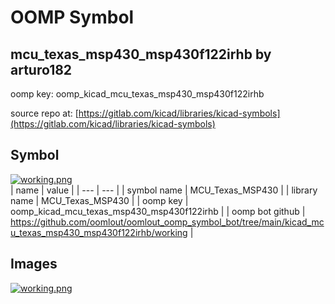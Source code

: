 # OOMP Symbol  
## mcu_texas_msp430_msp430f122irhb  by arturo182  
  
oomp key: oomp_kicad_mcu_texas_msp430_msp430f122irhb  
  
source repo at: [https://gitlab.com/kicad/libraries/kicad-symbols](https://gitlab.com/kicad/libraries/kicad-symbols)  
## Symbol  
  
[![working.png](working_600.png)](working.png)  
| name | value | 
| --- | --- | 
| symbol name | MCU_Texas_MSP430 | 
| library name | MCU_Texas_MSP430 | 
| oomp key | oomp_kicad_mcu_texas_msp430_msp430f122irhb | 
| oomp bot github | https://github.com/oomlout/oomlout_oomp_symbol_bot/tree/main/kicad_mcu_texas_msp430_msp430f122irhb/working | 
## Images  
  
[![working.png](working_140.png)](working.png)  
